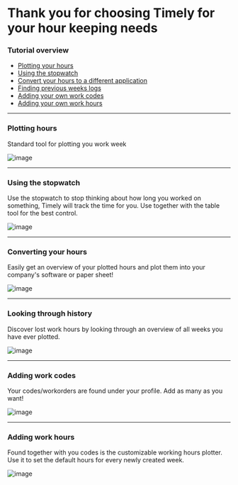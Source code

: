 # Thank you for choosing Timely for your hour keeping needs

### Tutorial overview

- [Plotting your hours](#Plotting-hours)
- [Using the stopwatch](#Using-the-stopwatch)
- [Convert your hours to a different application](#Converting-your-hours)
- [Finding previous weeks logs](#Looking-through-history)
- [Adding your own work codes](#Adding-work-codes)
- [Adding your own work hours](#Adding-work-hours)

---

### Plotting hours

Standard tool for plotting you work week

![image](https://github.com/Lartrax/test-fagprove-1/assets/89910638/6d567e9f-d135-4cb8-84fb-689c70785aa2)

---

### Using the stopwatch

Use the stopwatch to stop thinking about how long you worked on something, Timely will track the time for you. Use together with the table tool for the best control.

![image](https://github.com/Lartrax/test-fagprove-1/assets/89910638/49801f58-978d-4f7f-85c4-865860653846)

---

### Converting your hours

Easily get an overview of your plotted hours and plot them into your company's software or paper sheet!

![image](https://github.com/Lartrax/test-fagprove-1/assets/89910638/ad4951cf-f63c-4c9f-9b6e-ee90a38894c5)

---

### Looking through history

Discover lost work hours by looking through an overview of all weeks you have ever plotted.

![image](https://github.com/Lartrax/test-fagprove-1/assets/89910638/11e99d00-b279-459b-99a1-2cd3aaa4d2ed)

---

### Adding work codes

Your codes/workorders are found under your profile. Add as many as you want!

![image](https://github.com/Lartrax/test-fagprove-1/assets/89910638/4126583c-a105-4351-8198-42c74eaa0c9f)

---

### Adding work hours

Found together with you codes is the customizable working hours plotter. Use it to set the default hours for every newly created week.

![image](https://github.com/Lartrax/test-fagprove-1/assets/89910638/7e1265b2-acd3-45bc-8d9f-e4b5c7f1a309)

